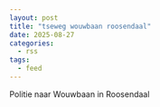 ```yaml
---
layout: post
title: "tseweg wouwbaan roosendaal"
date: 2025-08-27
categories: 
  - rss
tags: 
  - feed
---
```


Politie naar Wouwbaan in Roosendaal

